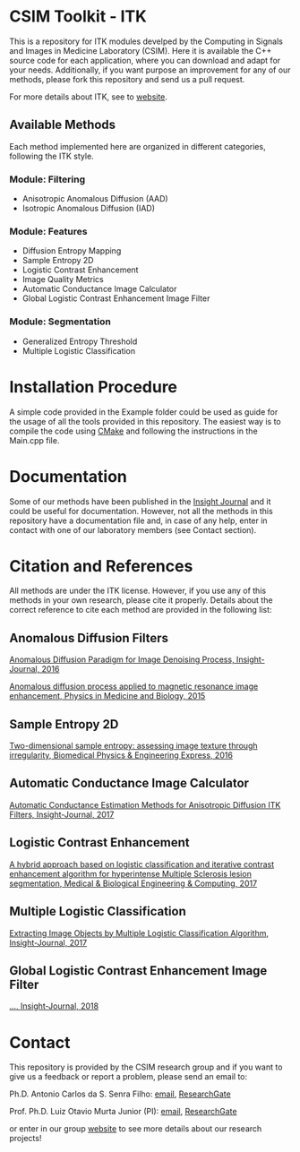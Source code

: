 # CSIM Toolkit - ITK 

This is a repository for ITK modules develped by the Computing in Signals and Images in Medicine Laboratory (CSIM). Here it is available the C++ source code for each application, where you can download and adapt for your needs. Additionally, if you want purpose an improvement for any of our methods, please fork this repository and send us a pull request.

For more details about ITK, see to [website](https://itk.org/).

## Available Methods 

Each method implemented here are organized in different categories, following the ITK style. 

### Module: Filtering
  * Anisotropic Anomalous Diffusion (AAD)
  * Isotropic Anomalous Diffusion (IAD)
  
### Module: Features
  * Diffusion Entropy Mapping
  * Sample Entropy 2D
  * Logistic Contrast Enhancement
  * Image Quality Metrics
  * Automatic Conductance Image Calculator
  * Global Logistic Contrast Enhancement Image Filter
  
### Module: Segmentation
  * Generalized Entropy Threshold 
  * Multiple Logistic Classification

# Installation Procedure

A simple code provided in the Example folder could be used as guide for the usage of all the tools provided in this repository. The easiest way is to compile the code using [CMake](https://cmake.org/) and following the instructions in the Main.cpp file. 

# Documentation

Some of our methods have been published in the [Insight Journal](http://insight-journal.org/) and it could be useful for documentation. However, not all the methods in this repository have a documentation file and, in case of any help, enter in contact with one of our laboratory members (see Contact section). 

# Citation and References

All methods are under the ITK license. However, if you use any of this methods in your own research, please cite it properly. Details about the correct reference to cite each method are provided in the following list:

## Anomalous Diffusion Filters

[Anomalous Diffusion Paradigm for Image Denoising Process, Insight-Journal, 2016](http://insight-journal.org/browse/publication/980)

[Anomalous diffusion process applied to magnetic resonance image enhancement, Physics in Medicine and Biology, 2015](http://doi.org/10.1088/0031-9155/60/6/2355)

## Sample Entropy 2D

[Two-dimensional sample entropy: assessing image texture through irregularity, Biomedical Physics & Engineering Express, 2016](http://doi.org/10.1088/2057-1976/2/4/045002)

## Automatic Conductance Image Calculator

[Automatic Conductance Estimation Methods for Anisotropic Diffusion ITK Filters, Insight-Journal, 2017](http://insight-journal.org/browse/publication/983)

## Logistic Contrast Enhancement

[A hybrid approach based on logistic classification and iterative contrast enhancement algorithm for hyperintense Multiple Sclerosis lesion segmentation, Medical & Biological Engineering & Computing, 2017](http://doi.org/10.1007/s11517-017-1747-2)

## Multiple Logistic Classification

[Extracting Image Objects by Multiple Logistic Classification Algorithm, Insight-Journal, 2017](http://hdl.handle.net/10380/3589)

## Global Logistic Contrast Enhancement Image Filter

[..., Insight-Journal, 2018](http://hdl.handle.net/)

# Contact

This repository is provided by the CSIM research group and if you want to give us a feedback or report a problem, please send an email to:

Ph.D. Antonio Carlos da S. Senra Filho:  [email](mailto:acsenrafilho@usp.br), [ResearchGate](https://www.researchgate.net/profile/Antonio_Carlos_Senra_Filho)

Prof. Ph.D. Luiz Otavio Murta Junior (PI): [email](mailto:murta@usp.br), [ResearchGate](https://www.researchgate.net/profile/Luiz_Murta)

or enter in our group [website](http://dcm.ffclrp.usp.br/csim) to see more details about our research projects!
